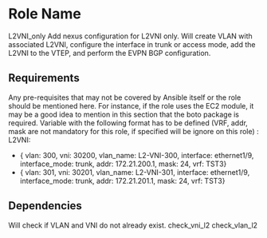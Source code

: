 Role Name
=========

L2VNI_only
Add nexus configuration for L2VNI only. Will create VLAN with associated L2VNI, configure the interface in trunk or access mode, add the L2VNI to the VTEP, and perform the EVPN BGP configuration.

Requirements
------------

Any pre-requisites that may not be covered by Ansible itself or the role should be mentioned here. For instance, if the role uses the EC2 module, it may be a good idea to mention in this section that the boto package is required.
Variable with the following format has to be defined (VRF, addr, mask are not mandatory for this role, if specified will be ignore on this role) :
L2VNI:
  - { vlan: 300, vni: 30200, vlan_name: L2-VNI-300, interface: ethernet1/9, interface_mode: trunk, addr: 172.21.200.1, mask: 24,  vrf: TST3}
  - { vlan: 301, vni: 30201, vlan_name: L2-VNI-301, interface: ethernet1/9, interface_mode: trunk, addr: 172.21.201.1, mask: 24,  vrf: TST3} 


Dependencies
------------

Will check if VLAN and VNI do not already exist. 
check_vni_l2
check_vlan_l2


